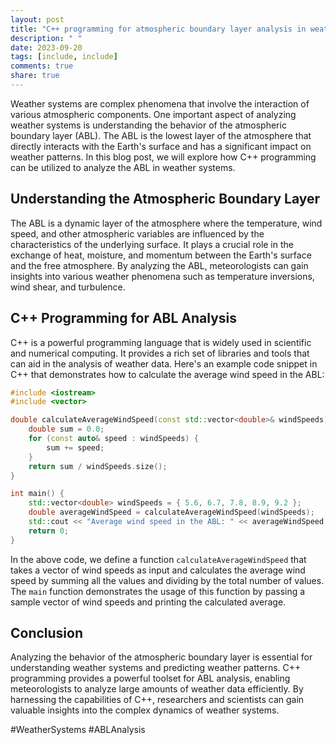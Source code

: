 ```yaml
---
layout: post
title: "C++ programming for atmospheric boundary layer analysis in weather systems"
description: " "
date: 2023-09-20
tags: [include, include]
comments: true
share: true
---
```


Weather systems are complex phenomena that involve the interaction of various atmospheric components. One important aspect of analyzing weather systems is understanding the behavior of the atmospheric boundary layer (ABL). The ABL is the lowest layer of the atmosphere that directly interacts with the Earth's surface and has a significant impact on weather patterns. In this blog post, we will explore how C++ programming can be utilized to analyze the ABL in weather systems.

## Understanding the Atmospheric Boundary Layer

The ABL is a dynamic layer of the atmosphere where the temperature, wind speed, and other atmospheric variables are influenced by the characteristics of the underlying surface. It plays a crucial role in the exchange of heat, moisture, and momentum between the Earth's surface and the free atmosphere. By analyzing the ABL, meteorologists can gain insights into various weather phenomena such as temperature inversions, wind shear, and turbulence.

## C++ Programming for ABL Analysis

C++ is a powerful programming language that is widely used in scientific and numerical computing. It provides a rich set of libraries and tools that can aid in the analysis of weather data. Here's an example code snippet in C++ that demonstrates how to calculate the average wind speed in the ABL:

```cpp
#include <iostream>
#include <vector>

double calculateAverageWindSpeed(const std::vector<double>& windSpeeds) {
    double sum = 0.0;
    for (const auto& speed : windSpeeds) {
        sum += speed;
    }
    return sum / windSpeeds.size();
}

int main() {
    std::vector<double> windSpeeds = { 5.6, 6.7, 7.8, 8.9, 9.2 };
    double averageWindSpeed = calculateAverageWindSpeed(windSpeeds);
    std::cout << "Average wind speed in the ABL: " << averageWindSpeed << " m/s" << std::endl;
    return 0;
}
```

In the above code, we define a function `calculateAverageWindSpeed` that takes a vector of wind speeds as input and calculates the average wind speed by summing all the values and dividing by the total number of values. The `main` function demonstrates the usage of this function by passing a sample vector of wind speeds and printing the calculated average.

## Conclusion

Analyzing the behavior of the atmospheric boundary layer is essential for understanding weather systems and predicting weather patterns. C++ programming provides a powerful toolset for ABL analysis, enabling meteorologists to analyze large amounts of weather data efficiently. By harnessing the capabilities of C++, researchers and scientists can gain valuable insights into the complex dynamics of weather systems.

#WeatherSystems #ABLAnalysis